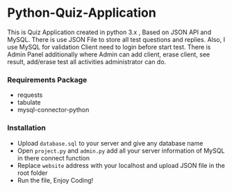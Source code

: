 # Python-Quiz-Application
This is Quiz Application created in python 3.x , Based on JSON API and MySQL. There is use JSON File to store all test questions and replies. Also, I use MySQL for validation 
Client need to login before start test. There is Admin Panel additionally where Admin can add client, erase client, see result, add/erase test all activities administrator can do.


### Requirements Package
- requests
- tabulate
- mysql-connector-python

### Installation
- Upload `database.sql` to your server and give any database name
- Open `project.py` and `admin.py` add all your server information of MySQL in there connect function
- Replace `website` address with your localhost and upload JSON file in the root folder
- Run the file, Enjoy Coding!
